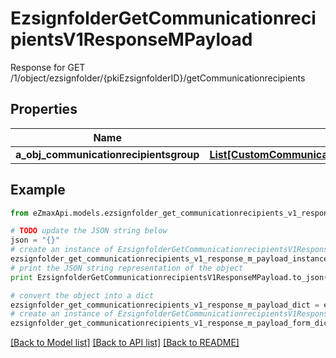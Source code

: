 # EzsignfolderGetCommunicationrecipientsV1ResponseMPayload

Response for GET /1/object/ezsignfolder/{pkiEzsignfolderID}/getCommunicationrecipients

## Properties
Name | Type | Description | Notes
------------ | ------------- | ------------- | -------------
**a_obj_communicationrecipientsgroup** | [**List[CustomCommunicationrecipientsgroupResponse]**](CustomCommunicationrecipientsgroupResponse.md) |  | 

## Example

```python
from eZmaxApi.models.ezsignfolder_get_communicationrecipients_v1_response_m_payload import EzsignfolderGetCommunicationrecipientsV1ResponseMPayload

# TODO update the JSON string below
json = "{}"
# create an instance of EzsignfolderGetCommunicationrecipientsV1ResponseMPayload from a JSON string
ezsignfolder_get_communicationrecipients_v1_response_m_payload_instance = EzsignfolderGetCommunicationrecipientsV1ResponseMPayload.from_json(json)
# print the JSON string representation of the object
print EzsignfolderGetCommunicationrecipientsV1ResponseMPayload.to_json()

# convert the object into a dict
ezsignfolder_get_communicationrecipients_v1_response_m_payload_dict = ezsignfolder_get_communicationrecipients_v1_response_m_payload_instance.to_dict()
# create an instance of EzsignfolderGetCommunicationrecipientsV1ResponseMPayload from a dict
ezsignfolder_get_communicationrecipients_v1_response_m_payload_form_dict = ezsignfolder_get_communicationrecipients_v1_response_m_payload.from_dict(ezsignfolder_get_communicationrecipients_v1_response_m_payload_dict)
```
[[Back to Model list]](../README.md#documentation-for-models) [[Back to API list]](../README.md#documentation-for-api-endpoints) [[Back to README]](../README.md)


